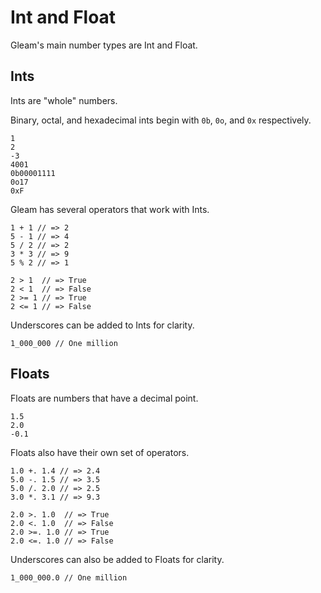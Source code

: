 # Int and Float

Gleam's main number types are Int and Float.


## Ints

Ints are "whole" numbers.

Binary, octal, and hexadecimal ints begin with `0b`, `0o`, and `0x` respectively.

```gleam
1
2
-3
4001
0b00001111
0o17
0xF
```

Gleam has several operators that work with Ints.

```gleam
1 + 1 // => 2
5 - 1 // => 4
5 / 2 // => 2
3 * 3 // => 9
5 % 2 // => 1

2 > 1  // => True
2 < 1  // => False
2 >= 1 // => True
2 <= 1 // => False
```

Underscores can be added to Ints for clarity.

```gleam
1_000_000 // One million
```

## Floats

Floats are numbers that have a decimal point.

```gleam
1.5
2.0
-0.1
```

Floats also have their own set of operators.

```gleam
1.0 +. 1.4 // => 2.4
5.0 -. 1.5 // => 3.5
5.0 /. 2.0 // => 2.5
3.0 *. 3.1 // => 9.3

2.0 >. 1.0  // => True
2.0 <. 1.0  // => False
2.0 >=. 1.0 // => True
2.0 <=. 1.0 // => False
```

Underscores can also be added to Floats for clarity.

```gleam
1_000_000.0 // One million
```
